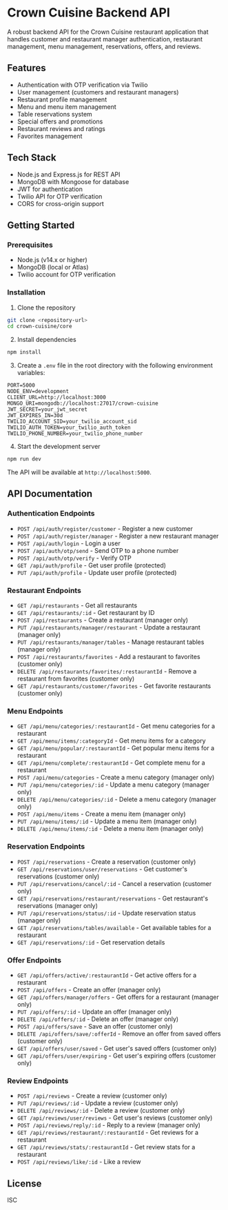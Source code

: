 # Crown Cuisine Backend API

A robust backend API for the Crown Cuisine restaurant application that handles customer and restaurant manager authentication, restaurant management, menu management, reservations, offers, and reviews.

## Features

- Authentication with OTP verification via Twilio
- User management (customers and restaurant managers)
- Restaurant profile management
- Menu and menu item management
- Table reservations system
- Special offers and promotions
- Restaurant reviews and ratings
- Favorites management

## Tech Stack

- Node.js and Express.js for REST API
- MongoDB with Mongoose for database
- JWT for authentication
- Twilio API for OTP verification
- CORS for cross-origin support

## Getting Started

### Prerequisites

- Node.js (v14.x or higher)
- MongoDB (local or Atlas)
- Twilio account for OTP verification

### Installation

1. Clone the repository
```bash
git clone <repository-url>
cd crown-cuisine/core
```

2. Install dependencies
```bash
npm install
```

3. Create a `.env` file in the root directory with the following environment variables:
```
PORT=5000
NODE_ENV=development
CLIENT_URL=http://localhost:3000
MONGO_URI=mongodb://localhost:27017/crown-cuisine
JWT_SECRET=your_jwt_secret
JWT_EXPIRES_IN=30d
TWILIO_ACCOUNT_SID=your_twilio_account_sid
TWILIO_AUTH_TOKEN=your_twilio_auth_token
TWILIO_PHONE_NUMBER=your_twilio_phone_number
```

4. Start the development server
```bash
npm run dev
```

The API will be available at `http://localhost:5000`.

## API Documentation

### Authentication Endpoints

- `POST /api/auth/register/customer` - Register a new customer
- `POST /api/auth/register/manager` - Register a new restaurant manager
- `POST /api/auth/login` - Login a user
- `POST /api/auth/otp/send` - Send OTP to a phone number
- `POST /api/auth/otp/verify` - Verify OTP
- `GET /api/auth/profile` - Get user profile (protected)
- `PUT /api/auth/profile` - Update user profile (protected)

### Restaurant Endpoints

- `GET /api/restaurants` - Get all restaurants
- `GET /api/restaurants/:id` - Get restaurant by ID
- `POST /api/restaurants` - Create a restaurant (manager only)
- `PUT /api/restaurants/manager/restaurant` - Update a restaurant (manager only)
- `PUT /api/restaurants/manager/tables` - Manage restaurant tables (manager only)
- `POST /api/restaurants/favorites` - Add a restaurant to favorites (customer only)
- `DELETE /api/restaurants/favorites/:restaurantId` - Remove a restaurant from favorites (customer only)
- `GET /api/restaurants/customer/favorites` - Get favorite restaurants (customer only)

### Menu Endpoints

- `GET /api/menu/categories/:restaurantId` - Get menu categories for a restaurant
- `GET /api/menu/items/:categoryId` - Get menu items for a category
- `GET /api/menu/popular/:restaurantId` - Get popular menu items for a restaurant
- `GET /api/menu/complete/:restaurantId` - Get complete menu for a restaurant
- `POST /api/menu/categories` - Create a menu category (manager only)
- `PUT /api/menu/categories/:id` - Update a menu category (manager only)
- `DELETE /api/menu/categories/:id` - Delete a menu category (manager only)
- `POST /api/menu/items` - Create a menu item (manager only)
- `PUT /api/menu/items/:id` - Update a menu item (manager only)
- `DELETE /api/menu/items/:id` - Delete a menu item (manager only)

### Reservation Endpoints

- `POST /api/reservations` - Create a reservation (customer only)
- `GET /api/reservations/user/reservations` - Get customer's reservations (customer only)
- `PUT /api/reservations/cancel/:id` - Cancel a reservation (customer only)
- `GET /api/reservations/restaurant/reservations` - Get restaurant's reservations (manager only)
- `PUT /api/reservations/status/:id` - Update reservation status (manager only)
- `GET /api/reservations/tables/available` - Get available tables for a restaurant
- `GET /api/reservations/:id` - Get reservation details

### Offer Endpoints

- `GET /api/offers/active/:restaurantId` - Get active offers for a restaurant
- `POST /api/offers` - Create an offer (manager only)
- `GET /api/offers/manager/offers` - Get offers for a restaurant (manager only)
- `PUT /api/offers/:id` - Update an offer (manager only)
- `DELETE /api/offers/:id` - Delete an offer (manager only)
- `POST /api/offers/save` - Save an offer (customer only)
- `DELETE /api/offers/save/:offerId` - Remove an offer from saved offers (customer only)
- `GET /api/offers/user/saved` - Get user's saved offers (customer only)
- `GET /api/offers/user/expiring` - Get user's expiring offers (customer only)

### Review Endpoints

- `POST /api/reviews` - Create a review (customer only)
- `PUT /api/reviews/:id` - Update a review (customer only)
- `DELETE /api/reviews/:id` - Delete a review (customer only)
- `GET /api/reviews/user/reviews` - Get user's reviews (customer only)
- `POST /api/reviews/reply/:id` - Reply to a review (manager only)
- `GET /api/reviews/restaurant/:restaurantId` - Get reviews for a restaurant
- `GET /api/reviews/stats/:restaurantId` - Get review stats for a restaurant
- `POST /api/reviews/like/:id` - Like a review

## License

ISC 